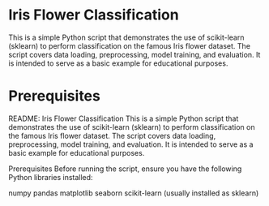 # Iris Flower Classification

This is a simple Python script that demonstrates the use of scikit-learn (sklearn) to perform classification on the famous Iris flower dataset. The script covers data loading, preprocessing, model training, and evaluation. It is intended to serve as a basic example for educational purposes.

# Prerequisites

README: Iris Flower Classification
This is a simple Python script that demonstrates the use of scikit-learn (sklearn) to perform classification on the famous Iris flower dataset. The script covers data loading, preprocessing, model training, and evaluation. It is intended to serve as a basic example for educational purposes.

Prerequisites
Before running the script, ensure you have the following Python libraries installed:

numpy
pandas
matplotlib
seaborn
scikit-learn (usually installed as sklearn)
